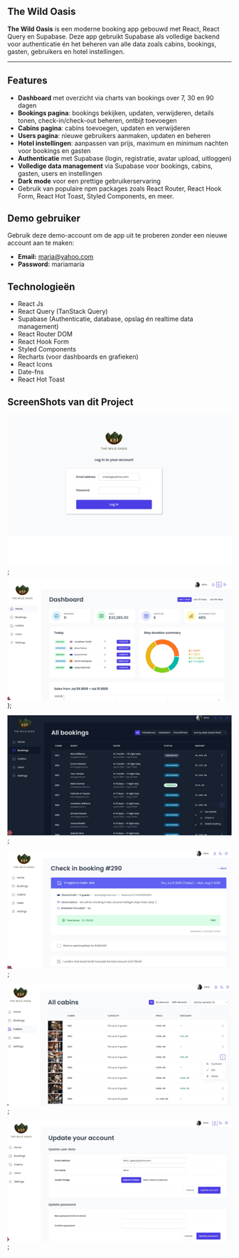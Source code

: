  ## The Wild Oasis

**The Wild Oasis** is een moderne booking app gebouwd met React, React Query en Supabase. Deze app gebruikt Supabase als volledige backend voor authenticatie én het beheren van alle data zoals cabins, bookings, gasten, gebruikers en hotel instellingen.

---

## Features

- **Dashboard** met overzicht via charts  van bookings over 7, 30 en 90 dagen
- **Bookings pagina**: bookings bekijken, updaten, verwijderen, details tonen, check-in/check-out beheren, ontbijt toevoegen
- **Cabins pagina**: cabins toevoegen, updaten en verwijderen
- **Users pagina**: nieuwe gebruikers aanmaken, updaten en beheren
- **Hotel instellingen**: aanpassen van prijs, maximum en minimum nachten voor bookings en gasten
- **Authenticatie** met Supabase (login, registratie, avatar upload, uitloggen)
- **Volledige data management** via Supabase voor bookings, cabins, gasten, users en instellingen
- **Dark mode** voor een prettige gebruikerservaring
- Gebruik van populaire npm packages zoals React Router, React Hook Form, React Hot Toast, Styled Components, en meer.


## Demo gebruiker

Gebruik deze demo-account om de app uit te proberen zonder een nieuwe account aan te maken:

- **Email:** maria@yahoo.com  
- **Password:** mariamaria


## Technologieën

- React Js
- React Query (TanStack Query)
- Supabase (Authenticatie, database, opslag én realtime data management)
- React Router DOM
- React Hook Form
- Styled Components
- Recharts (voor dashboards en grafieken)
- React Icons
- Date-fns
- React Hot Toast

## ScreenShots van dit Project

![Login Page van The Wild Oasis](https://github.com/AlinaAMG/The-Wild-Oasis/blob/main/public/login.jpg);

![Dashboard van The Wild Oasis](https://github.com/AlinaAMG/The-Wild-Oasis/blob/main/public/dashboard.jpg));

![Bookings Page van The Wild Oasis](https://github.com/AlinaAMG/The-Wild-Oasis/blob/main/public/bookings.jpg);

![Booking Details Page van The Wild Oasis](https://github.com/AlinaAMG/The-Wild-Oasis/blob/main/public/bookingDetails.jpg);

![Cabins Page van The Wild Oasis](https://github.com/AlinaAMG/The-Wild-Oasis/blob/main/public/cabins.jpg);

![Update Account Page van The Wild Oasis](https://github.com/AlinaAMG/The-Wild-Oasis/blob/main/public/updateAccount.jpg);

